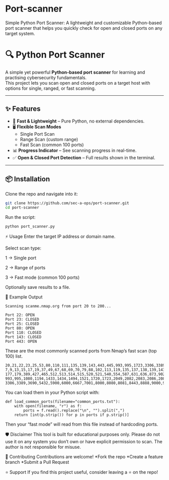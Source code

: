 # Port-scanner
 Simple Python Port Scanner:  A lightweight and customizable Python-based port scanner that helps you quickly check for open and closed ports on any target system.
# 🔍 Python Port Scanner

A simple yet powerful **Python-based port scanner** for learning and practising cybersecurity fundamentals.  
This project lets you scan open and closed ports on a target host with options for single, ranged, or fast scanning.  

---

## ✨ Features
- 🚀 **Fast & Lightweight** – Pure Python, no external dependencies.
- 🖥️ **Flexible Scan Modes**  
  - Single Port Scan  
  - Range Scan (custom range)  
  - Fast Scan (common 100 ports)  
- 📊 **Progress Indicator** – See scanning progress in real-time.  
- ✅ **Open & Closed Port Detection** – Full results shown in the terminal.  

---

## 📦 Installation
Clone the repo and navigate into it:
```bash
git clone https://github.com/sec-a-ops/port-scanner.git
cd port-scanner
```
Run the script:

```bash
python port_scanner.py
```
⚡ Usage
Enter the target IP address or domain name.

Select scan type:

1 → Single port

2 → Range of ports

3 → Fast mode (common 100 ports)

Optionally save results to a file.

📂 Example Output

```
Scanning scanme.nmap.org from port 20 to 200...

Port 22: OPEN
Port 23: CLOSED
Port 25: CLOSED
Port 80: OPEN
Port 110: CLOSED
Port 143: CLOSED
Port 443: OPEN
```

These are the most commonly scanned ports from Nmap’s fast scan (top 100) list.

```
20,21,22,23,25,53,80,110,111,135,139,143,443,445,993,995,1723,3306,3389,5900,8080,
7,9,13,15,17,19,37,49,67,68,69,70,79,88,102,113,119,135,137,138,139,143,161,162,
177,179,389,427,465,512,513,514,515,520,521,540,554,587,631,636,873,902,990,992,
993,995,1080,1194,1433,1434,1494,1521,1720,1723,2049,2082,2083,2086,2087,2095,2096,
3306,3389,3690,5432,5900,6000,6667,7001,8000,8080,8081,8443,8888,9000,9090,10000
```

You can load them in your Python script with:
```
def load_common_ports(filename="common_ports.txt"):
    with open(filename, "r") as f:
        ports = f.read().replace("\n", "").split(",")
    return [int(p.strip()) for p in ports if p.strip()]
```
Then your “fast mode” will read from this file instead of hardcoding ports.

🛡️ Disclaimer
This tool is built for educational purposes only.
Please do not use it on any system you don’t own or have explicit permission to scan.
The author is not responsible for misuse.



🤝 Contributing
Contributions are welcome!
 *Fork the repo
 *Create a feature branch
 *Submit a Pull Request

⭐ Support
If you find this project useful, consider leaving a ⭐ on the repo!



